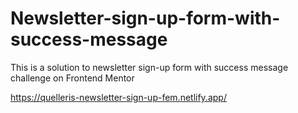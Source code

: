 # Newsletter-sign-up-form-with-success-message
 This is a solution to newsletter sign-up form with success message challenge on Frontend Mentor

https://quelleris-newsletter-sign-up-fem.netlify.app/
